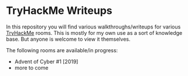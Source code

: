 # TryHackMe Writeups

In this repository you will find various walkthroughs/writeups for various [TryHackMe](https://tryhackme.com/) rooms. This is mostly for my own use as a sort of knowledge base. But anyone is welcome to view it themselves.

The following rooms are available/in progress:

- Advent of Cyber #1 [2019]
- more to come
